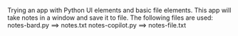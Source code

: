 Trying an app with Python UI elements and basic file elements.
This app will take notes in a window and save it to file. The following files are used:
notes-bard.py ==> notes.txt
notes-copilot.py ==> notes-file.txt
